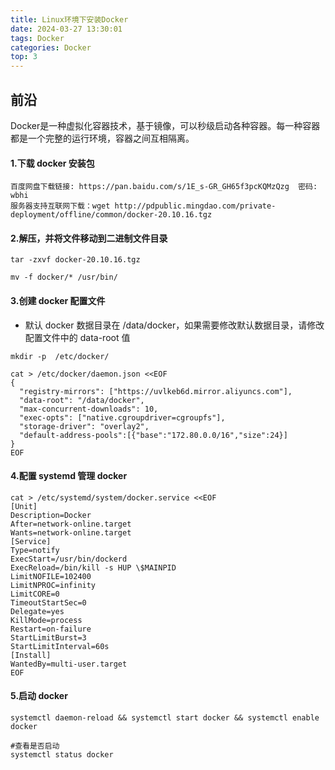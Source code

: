 ```yaml
---
title: Linux环境下安装Docker
date: 2024-03-27 13:30:01
tags: Docker
categories: Docker
top: 3
---
```

## 前沿

Docker是一种虚拟化容器技术，基于镜像，可以秒级启动各种容器。每一种容器都是一个完整的运行环境，容器之间互相隔离。


#### 1.下载 docker 安装包

```
百度网盘下载链接: https://pan.baidu.com/s/1E_s-GR_GH65f3pcKQMzQzg  密码: wbhi
服务器支持互联网下载：wget http://pdpublic.mingdao.com/private-deployment/offline/common/docker-20.10.16.tgz
```
#### 2.解压，并将文件移动到二进制文件目录

```
tar -zxvf docker-20.10.16.tgz

mv -f docker/* /usr/bin/
```

#### 3.创建 docker 配置文件

- 默认 docker 数据目录在 /data/docker，如果需要修改默认数据目录，请修改配置文件中的 data-root 值

```
mkdir -p  /etc/docker/

cat > /etc/docker/daemon.json <<EOF
{
  "registry-mirrors": ["https://uvlkeb6d.mirror.aliyuncs.com"],
  "data-root": "/data/docker",
  "max-concurrent-downloads": 10,
  "exec-opts": ["native.cgroupdriver=cgroupfs"],
  "storage-driver": "overlay2",
  "default-address-pools":[{"base":"172.80.0.0/16","size":24}]
}
EOF
```

#### 4.配置 systemd 管理 docker

```
cat > /etc/systemd/system/docker.service <<EOF
[Unit]
Description=Docker
After=network-online.target
Wants=network-online.target
[Service]
Type=notify
ExecStart=/usr/bin/dockerd
ExecReload=/bin/kill -s HUP \$MAINPID
LimitNOFILE=102400
LimitNPROC=infinity
LimitCORE=0
TimeoutStartSec=0
Delegate=yes
KillMode=process
Restart=on-failure
StartLimitBurst=3
StartLimitInterval=60s
[Install]
WantedBy=multi-user.target
EOF
```

#### 5.启动 docker

```
systemctl daemon-reload && systemctl start docker && systemctl enable docker

#查看是否启动
systemctl status docker
```




